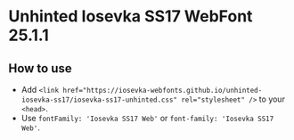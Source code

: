 # Unhinted Iosevka SS17 WebFont 25.1.1

## How to use

- Add `<link href="https://iosevka-webfonts.github.io/unhinted-iosevka-ss17/iosevka-ss17-unhinted.css" rel="stylesheet" />` to your `<head>`.
- Use `fontFamily: 'Iosevka SS17 Web'` or `font-family: 'Iosevka SS17 Web'`.

